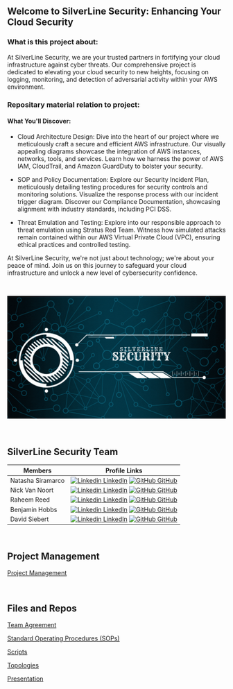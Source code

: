 ## Welcome to SilverLine Security: Enhancing Your Cloud Security


### What is this project about:
At SilverLine Security, we are your trusted partners in fortifying your cloud infrastructure against cyber threats. Our comprehensive project is dedicated to elevating your cloud security to new heights, focusing on logging, monitoring, and detection of adversarial activity within your AWS environment.

### Repositary material relation to project:
#### What You'll Discover:

- Cloud Architecture Design: Dive into the heart of our project where we meticulously craft a secure and efficient AWS infrastructure. Our visually appealing diagrams showcase the integration of AWS instances, networks, tools, and services. Learn how we harness the power of AWS IAM, CloudTrail, and Amazon GuardDuty to bolster your security.

- SOP and Policy Documentation: Explore our Security Incident Plan, meticulously detailing testing procedures for security controls and monitoring solutions. Visualize the response process with our incident trigger diagram. Discover our Compliance Documentation, showcasing alignment with industry standards, including PCI DSS.

- Threat Emulation and Testing: Explore into our responsible approach to threat emulation using Stratus Red Team. Witness how simulated attacks remain contained within our AWS Virtual Private Cloud (VPC), ensuring ethical practices and controlled testing.

At SilverLine Security, we're not just about technology; we're about your peace of mind. Join us on this journey to safeguard your cloud infrastructure and unlock a new level of cybersecurity confidence.


<br>

![SilverLine Security GIF](https://github.com/SilverLine-Security/.github/blob/main/SilverLine.gif)


<br>

## SilverLine Security Team 
| Members | Profile Links |
| --- | --- |
| Natasha Siramarco | [![Linkedin](https://i.stack.imgur.com/gVE0j.png) LinkedIn](https://www.linkedin.com/in/natasha-siramarco/) [![GitHub](https://i.stack.imgur.com/tskMh.png) GitHub](https://github.com/nsiramarco) |
| Nick Van Noort | [![Linkedin](https://i.stack.imgur.com/gVE0j.png) LinkedIn](https://www.linkedin.com/in/nicholas-van-noort/) [![GitHub](https://i.stack.imgur.com/tskMh.png) GitHub](https://github.com/nvannoort) |
| Raheem Reed  | [![Linkedin](https://i.stack.imgur.com/gVE0j.png) LinkedIn](https://www.linkedin.com/in/raheem-reed-8a7649183/) [![GitHub](https://i.stack.imgur.com/tskMh.png) GitHub](https://github.com/reedraheem) |
| Benjamin Hobbs | [![Linkedin](https://i.stack.imgur.com/gVE0j.png) LinkedIn](https://www.linkedin.com/in/benjaminshobbs/) [![GitHub](https://i.stack.imgur.com/tskMh.png) GitHub](https://github.com/benjamin-s-hobbs) |
| David Siebert | [![Linkedin](https://i.stack.imgur.com/gVE0j.png) LinkedIn](https://www.linkedin.com/in/davidpsiebert/) [![GitHub](https://i.stack.imgur.com/tskMh.png) GitHub](https://github.com/Siebert-David) |


<br>

## Project Management

[Project Management](https://trello.com/b/hPRu0zMp/silverline-security-main-board)

<br>

## Files and Repos

[Team Agreement](https://github.com/SilverLine-Security/Team-Agreement)

[Standard Operating Procedures (SOPs)](https://github.com/SilverLine-Security/Standard-Operating-Procedures)

[Scripts](https://github.com/SilverLine-Security/Scripts/blob/main/README.md)

[Topologies](https://github.com/SilverLine-Security/Topologies/tree/main)

[Presentation](https://github.com/SilverLine-Security/Presentation/tree/main)

<!--

**Here are some ideas to get you started:**

🙋‍♀️ A short introduction - what is your organization all about?
🌈 Contribution guidelines - how can the community get involved?
👩‍💻 Useful resources - where can the community find your docs? Is there anything else the community should know?
🍿 Fun facts - what does your team eat for breakfast?
🧙 Remember, you can do mighty things with the power of [Markdown](https://docs.github.com/github/writing-on-github/getting-started-with-writing-and-formatting-on-github/basic-writing-and-formatting-syntax)
-->
